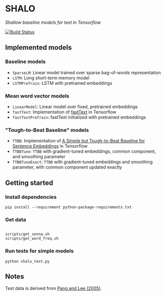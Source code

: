# SHALO

*Shallow baseline models for text in Tensorflow*

[![Build Status](https://travis-ci.org/henryre/shalo.svg?branch=master)](https://travis-ci.org/henryre/shalo)

## Implemented models

### Baseline models

* `SparseLM`: Linear model trained over sparse bag-of-words representation
* `LSTM`: Long short-term memory model
* `LSTMPreTrain`: LSTM with pretrained embeddings

### Mean word vector models

* `LinearModel`: Linear model over fixed, pretrained embeddings
* `fastText`: Implementation of [fastText](https://github.com/facebookresearch/fastText) in Tensorflow
* `fastTextPreTrain`: fastText initialized with pretrained embeddings

### "Tough-to-Beat Baseline" models

* `TTBB`: Implementation of [A Simple but Tough-to-Beat Baseline for Sentence Embeddings](https://openreview.net/pdf?id=SyK00v5xx) in Tensorflow
* `TTBBTune`: `TTBB` with gradient-tuned embeddings, common component, and smoothing parameter
* `TTBBTuneExact`: `TTBB` with gradient-tuned embeddings and smoothing parameter, with common component updated exactly


## Getting started

### Install dependencies

```
pip install --requirement python-package-requirements.txt
```

### Get data

```

scripts/get_senna.sh
scripts/get_word_freq.sh

```

### Run tests for simple models

```
python shalo_test.py
```

## Notes

Test data is derived from [Pang and Lee (2005)](http://www.cs.cornell.edu/people/pabo/movie-review-data/).

